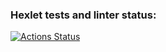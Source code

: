 ### Hexlet tests and linter status:
[![Actions Status](https://github.com/imr666/qa-engineer-project-84/workflows/hexlet-check/badge.svg)](https://github.com/imr666/qa-engineer-project-84/actions)